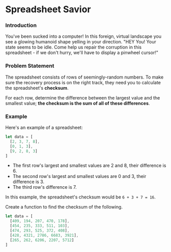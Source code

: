 # Spreadsheet Savior

### Introduction
You've been sucked into a computer! In this foreign, virtual
landscape you see a glowing humanoid shape yelling in your
direction. "HEY You! Your state seems to be idle. Come help us
repair the corruption in this spreadsheet - if we don't hurry,
we'll have to display a pinwheel cursor!"

### Problem Statement
The spreadsheet consists of rows of seemingly-random numbers. To make sure the recovery process is on the right track, they need
you to calculate the spreadsheet's **checksum**.

For each row, determine the difference between the largest value and the smallest
value; **the checksum is the sum of all of these differences**.

### Example
Here's an example of a spreadsheet:

```js
let data = [
  [2, 3, 7, 8],
  [0, 1, 3],
  [9, 2, 8, 3]
]
```

* The first row's largest and smallest values are 2 and 8, their difference is 6.
* The second row's largest and smallest values are 0 and 3, their difference is 3.
* The third row's difference is 7.

In this example, the spreadsheet's checksum would be `6 + 3 + 7 = 16`.

Create a function to find the checksum of the following.

```js
let data = [
  [409, 194, 207, 470, 178],
  [454, 235, 333, 511, 103],
  [474, 293, 525, 372, 408],
  [428, 4321, 2786, 6683, 3921],
  [265, 262, 6206, 2207, 5712]
]
```
